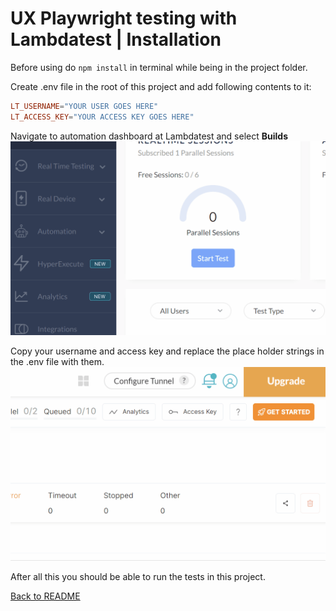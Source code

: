 # UX Playwright testing with Lambdatest | Installation

Before using do `npm install` in terminal while being in the project folder.

Create .env file in the root of this project and add following contents to it:
```conf
LT_USERNAME="YOUR USER GOES HERE"
LT_ACCESS_KEY="YOUR ACCESS KEY GOES HERE"
```
Navigate to automation dashboard at Lambdatest and select **Builds**
![Lambdatest dashboard](./img/lt-dashboard.gif)

Copy your username and access key and replace the place holder strings in the
  .env file with them.
![Access key button](./img/access-key.gif)

After all this you should be able to run the tests in this project.

[Back to README](../README.md)
